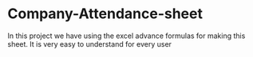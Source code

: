 # Company-Attendance-sheet
In this project we have using the excel advance formulas for making this sheet. It is very easy to understand for every user
